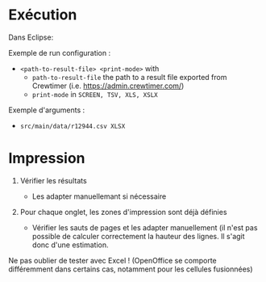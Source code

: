 # Exécution

Dans Eclipse: 

Exemple de run configuration :
- `<path-to-result-file> <print-mode>`
  with
	- `path-to-result-file` the path to a result file exported from Crewtimer (i.e. https://admin.crewtimer.com/)
	- `print-mode` in `SCREEN, TSV, XLS, XSLX`
  
Exemple d'arguments :
- `src/main/data/r12944.csv XLSX`


# Impression

1. Vérifier les résultats

	- Les adapter manuellemant si nécessaire

1. Pour chaque onglet, les zones d'impression sont déjà définies

	- Vérifier les sauts de pages et les adapter manuellement (il n'est pas possible de calculer correctement la hauteur des lignes. Il s'agit donc d'une estimation.
  
Ne pas oublier de tester avec Excel !
(OpenOffice se comporte différemment dans certains cas, notamment pour les cellules fusionnées)